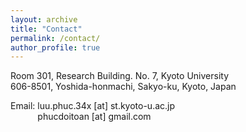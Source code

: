 ```yaml
---
layout: archive
title: "Contact"
permalink: /contact/
author_profile: true
---
```


Room 301, Research Building. No. 7, Kyoto University <br>
606-8501, Yoshida-honmachi, Sakyo-ku, Kyoto, Japan <br>

Email: luu.phuc.34x [at] st.kyoto-u.ac.jp <br>
$~~~~~~~~~~$ phucdoitoan [at] gmail.com
